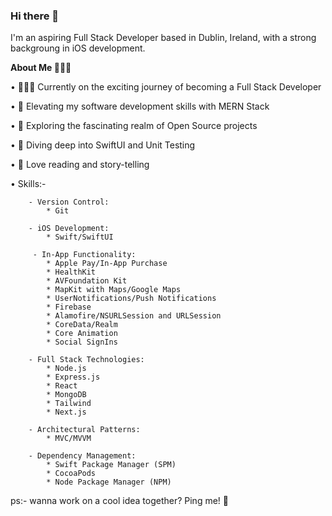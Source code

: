 ### Hi there 👋
I'm an aspiring Full Stack Developer based in Dublin, Ireland, with a strong backgroung in iOS development. 


**About Me 🤷🏻‍♀️**

• 👩🏻‍💻 Currently on the exciting journey of becoming a Full Stack Developer

• 🚀 Elevating my software development skills with MERN Stack 

• 🔭 Exploring the fascinating realm of Open Source projects

• 🌱 Diving deep into SwiftUI and Unit Testing

• 📖 Love reading and story-telling

• Skills:- 
    
        - Version Control:
            * Git

        - iOS Development:
            * Swift/SwiftUI

         - In-App Functionality:
            * Apple Pay/In-App Purchase
            * HealthKit
            * AVFoundation Kit
            * MapKit with Maps/Google Maps
            * UserNotifications/Push Notifications
            * Firebase
            * Alamofire/NSURLSession and URLSession
            * CoreData/Realm
            * Core Animation
            * Social SignIns

        - Full Stack Technologies:
            * Node.js
            * Express.js
            * React
            * MongoDB
            * Tailwind
            * Next.js

        - Architectural Patterns:
            * MVC/MVVM

        - Dependency Management:
            * Swift Package Manager (SPM)
            * CocoaPods
            * Node Package Manager (NPM)
            
    

ps:- wanna work on a cool idea together? Ping me! 🙂

